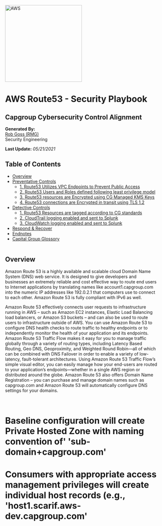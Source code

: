 <img src="https://a0.awsstatic.com/libra-css/images/logos/aws_logo_smile_1200x630.png" alt="AWS" width="250"/>

# AWS Route53 - Security Playbook <!-- omit in toc -->
## Capgroup Cybersecurity Control Alignment <!-- omit in toc -->

**Generated By:**  
[Rob Goss (RMG)](https://cgweb3/profile/RMG)
<br>
Security Engineering

**Last Update:** *05/21/2021*

## Table of Contents <!-- omit in toc -->
- [Overview](#overview)
- [Preventative Controls](#Preventative-Controls)
  - [1. Route53 Utilizes VPC Endpoints to Prevent Public Access](#1-Route53-Utilizes-VPC-Endpoints-to-Prevent-Public-Access)
  - [2. Route53 Users and Roles defined following least privilege model](#2-Route53-Users-and-Roles-defined-following-least-privilege-model)
  - [3. Route53 resources are Encrypted using CG Managed KMS Keys](#3-Route53-reources-are-Encrypted-using-CG-Managed-KMS-Keys)
  - [4. Route53 connections are Encrypted in transit using TLS 1.2](#4-Route53-connections-are-Encrypted-in-transit-using-TLS-1-2)
- [Detective Controls](#Detective-Controls)
  - [1. Route53 Resources are tagged according to CG standards](#1-Route53-Resources-are-tagged-according-to-CG-standards)
  - [2. CloudTrail logging enabled and sent to Splunk](#2-CloudTrail-logging-enabled-and-sent-to-Splunk)
  - [3. CloudWatch logging enabled and sent to Splunk](#3-CloudWatch-logging-enabled-and-sent-to-Splunk)
- [Respond & Recover](#Respond/Recover)
- [Endnotes](#Endnotes)
- [Capital Group Glossory](#Capital-Group-Glossory) 
<br><br>

## Overview
Amazon Route 53 is a highly available and scalable cloud Domain Name System (DNS) web service. It is designed to give developers and businesses an extremely reliable and cost effective way to route end users to Internet applications by translating names like account1.capgroup.com into the numeric IP addresses like 192.0.2.1 that computers use to connect to each other. Amazon Route 53 is fully compliant with IPv6 as well.

Amazon Route 53 effectively connects user requests to infrastructure running in AWS – such as Amazon EC2 instances, Elastic Load Balancing load balancers, or Amazon S3 buckets – and can also be used to route users to infrastructure outside of AWS. You can use Amazon Route 53 to configure DNS health checks to route traffic to healthy endpoints or to independently monitor the health of your application and its endpoints. Amazon Route 53 Traffic Flow makes it easy for you to manage traffic globally through a variety of routing types, including Latency Based Routing, Geo DNS, Geoproximity, and Weighted Round Robin—all of which can be combined with DNS Failover in order to enable a variety of low-latency, fault-tolerant architectures. Using Amazon Route 53 Traffic Flow’s simple visual editor, you can easily manage how your end-users are routed to your application’s endpoints—whether in a single AWS region or distributed around the globe. Amazon Route 53 also offers Domain Name Registration – you can purchase and manage domain names such as capgroup.com and Amazon Route 53 will automatically configure DNS settings for your domains.
<br>
<br>
<br>

# Baseline configuration will create Private Hosted Zone with naming convention of' 'sub-domain+capgroup.com'
# Consumers with appropriate access management privileges will create individual host records (e.g., 'host1.scarif.aws-dev.capgroup.com'